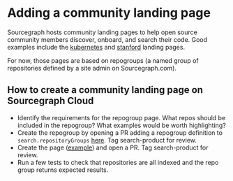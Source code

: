 # Adding a community landing page

Sourcegraph hosts community landing pages to help open source community members discover, onboard, and search their code. Good examples include the [kubernetes](https://sourcegraph.com/kubernetes) and [stanford](https://sourcegraph.com/stanford) landing pages.

For now, those pages are based on repogroups (a named group of repositories defined by a site admin on Sourcegraph.com).

## How to create a community landing page on Sourcegraph Cloud

- Identify the requirements for the repogroup page. What repos should be included in the repogroup? What examples would be worth highlighting?
- Create the repogroup by opening a PR adding a repogroup definition to `search.repositoryGroups` [here](https://github.com/sourcegraph/deploy-sourcegraph-dot-com/blob/release/base/frontend/sourcegraph-frontend.ConfigMap.yaml#L47). Tag search-product for review.
- Create the page ([example](https://github.com/sourcegraph/sourcegraph/commit/576318e4dff2a3ecc8002ebea2b490b8ee99fc31)) and open a PR. Tag search-product for review.
- Run a few tests to check that repositories are all indexed and the repo group returns expected results.
